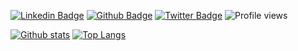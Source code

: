 [![Linkedin Badge](https://img.shields.io/badge/-AronMav-0072b1?style=flat&logo=Linkedin&logoColor=white&link=https://www.linkedin.com/in/AronMav/)](https://www.linkedin.com/in/AronMav/) [![Github Badge](https://img.shields.io/badge/-AronMav-grey?style=flat&logo=github&logoColor=white&link=https://github.com/AronMav/)](https://www.github.com/AronMav/) [![Twitter Badge](https://img.shields.io/badge/-AronMav-00acee?style=flat&logo=twitter&logoColor=white&link=https://twitter.com/AronMav/)](https://www.twitter.com/AronMav/)
![Profile views](https://gpvc.arturio.dev/AronMav)  

[![Github stats](https://github-readme-stats.vercel.app/api?username=AronMav&show_icons=true&include_all_commits=true&theme=dark)](https://github.com/AronMav/github-readme-stats)
[![Top Langs](https://github-readme-stats.vercel.app/api/top-langs/?username=AronMav&layout=compact&theme=dark)](https://github.com/AronMav/github-readme-stats)

